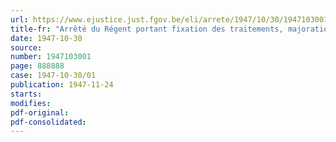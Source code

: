 ```yaml
---
url: https://www.ejustice.just.fgov.be/eli/arrete/1947/10/30/1947103001/justel
title-fr: "Arrêté du Régent portant fixation des traitements, majorations et indemnités du personnel du Conseil d'Etat"
date: 1947-10-30
source:
number: 1947103001
page: 888888
case: 1947-10-30/01
publication: 1947-11-24
starts:
modifies:
pdf-original:
pdf-consolidated:
---
```


